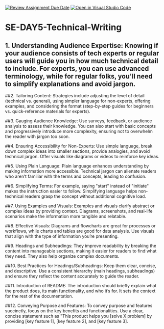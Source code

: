 [![Review Assignment Due Date](https://classroom.github.com/assets/deadline-readme-button-22041afd0340ce965d47ae6ef1cefeee28c7c493a6346c4f15d667ab976d596c.svg)](https://classroom.github.com/a/zsAR-pyY)
[![Open in Visual Studio Code](https://classroom.github.com/assets/open-in-vscode-2e0aaae1b6195c2367325f4f02e2d04e9abb55f0b24a779b69b11b9e10269abc.svg)](https://classroom.github.com/online_ide?assignment_repo_id=18517973&assignment_repo_type=AssignmentRepo)
# SE-DAY5-Technical-Writing

## 1. Understanding Audience Expertise: Knowing if your audience consists of tech experts or regular users will guide you in how much technical detail to include. For experts, you can use advanced terminology, while for regular folks, you'll need to simplify explanations and avoid jargon.

##2. Tailoring Content: Strategies include adjusting the level of detail (technical vs. general), using simpler language for non-experts, offering examples, and considering the format (step-by-step guides for beginners vs. quick-reference materials for experts).

##3. Gauging Audience Knowledge: Use surveys, feedback, or audience analysis to assess their knowledge. You can also start with basic concepts and progressively introduce more complexity, ensuring not to overwhelm the reader with jargon too soon.

##4. Ensuring Accessibility for Non-Experts: Use simple language, break down complex ideas into smaller sections, provide analogies, and avoid technical jargon. Offer visuals like diagrams or videos to reinforce key ideas.

##5. Using Plain Language: Plain language enhances understanding by making information more accessible. Technical jargon can alienate readers who aren't familiar with the terms and concepts, leading to confusion.

##6. Simplifying Terms: For example, saying "start" instead of "initiate" makes the instruction easier to follow. Simplifying language helps non-technical readers grasp the concept without additional cognitive load.

##7. Using Examples and Visuals: Examples and visuals clarify abstract or complex ideas by providing context. Diagrams, screenshots, and real-life scenarios make the information more tangible and relatable.

##8. Effective Visuals: Diagrams and flowcharts are great for processes or workflows, while charts and tables are good for data analysis. Use visuals that align with the type of information you’re presenting.

##9. Headings and Subheadings: They improve readability by breaking the content into manageable sections, making it easier for readers to find what they need. They also help organize complex documents.

##10. Best Practices for Headings/Subheadings: Keep them clear, concise, and descriptive. Use a consistent hierarchy (main headings, subheadings) and ensure they reflect the content accurately to guide the reader.

##11. Introduction of README: The introduction should briefly explain what the product does, its main functionality, and who it’s for. It sets the context for the rest of the documentation.

##12. Conveying Purpose and Features: To convey purpose and features succinctly, focus on the key benefits and functionalities. Use a clear, concise statement such as "This product helps you [solve X problem] by providing [key feature 1], [key feature 2], and [key feature 3].
